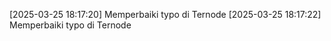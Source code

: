 [2025-03-25 18:17:20] Memperbaiki typo di Ternode
[2025-03-25 18:17:22] Memperbaiki typo di Ternode
